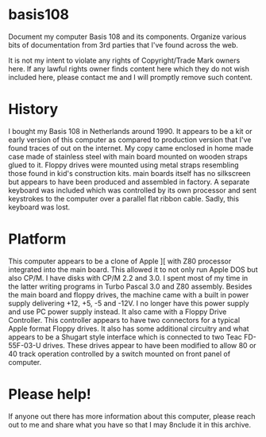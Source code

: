 # basis108
Document my computer Basis 108 and its components. Organize various bits of documentation from 3rd parties that I've found across the web.

It is not my intent to violate any rights of Copyright/Trade Mark owners here. If any lawful rights owner finds content here which they do not wish included here, please contact me and I will promptly remove such content.

# History
I bought my Basis 108 in Netherlands around 1990. It appears to be a kit or early version of this computer as compared to production version that I've found traces of out on the internet. My copy came enclosed in home made case made of stainless steel with main board mounted on wooden straps glued to it. Floppy drives were mounted using metal straps resembling those found in kid's construction kits. main boards itself has no silkscreen but appears to have been produced and assembled in factory. A separate keyboard was included which was controlled by its own processor and sent keystrokes to the computer over a parallel flat ribbon cable. Sadly, this keyboard was lost.

# Platform
This computer appears to be a clone of Apple ][ with Z80 processor integrated into the main board. This allowed it to not only run Apple DOS but also CP/M. I have disks with CP/M 2.2 and 3.0. I spent most of my time in the latter writing programs in Turbo Pascal 3.0 and Z80 assembly. Besides the main board and floppy drives, the machine came with a built in power supply delivering +12, +5, -5 and -12V. I no longer have this power supply and use PC power supply instead. It also came with a Floppy Drive Controller. This controller appears to have two connectors for a typical Apple format Floppy drives. It also has some additional circuitry and what appears to be a Shugart style interface which is connected to two Teac FD-55F-03-U drives. These drives appear to have been modified to allow 80 or 40 track operation controlled by a switch mounted on front panel of computer.

# Please help!
If anyone out there has more information about this computer, please reach out to me and share what you have so that I may 8nclude it in this archive.

